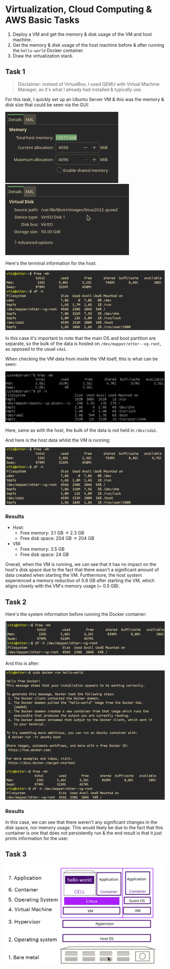 # Virtualization, Cloud Computing & AWS Basic Tasks


1. Deploy a VM and get the memory & disk usage of the VM and host machine.
2. Get the memory & disk usage of the host machine before & after running the `hello-world` Docker container.
3. Draw the virtualization stack. 


## Task 1
> Disclaimer: instead of VirtualBox, I used QEMU with  Virtual Machine Manager, as it's what I already had installed & typically use.

For this task, I quickly set up an Ubuntu Server VM & this was the memory & disk size that could be seen via the GUI:

![Image](./Task%20Screenshots/VM_Mem.png)
![Image](./Task%20Screenshots/VM_Storage.png)

Here's the terminal information for the host:

![Image](./Task%20Screenshots/VM_Host_Mem_Storage_Before.png)

In this case it's important to note that the main OS and boot partition are separate, so the bulk of the data is hosted on `/dev/mapper/otter--vg-root`, as opposed to the usual `sda1`.

When checking the VM data from inside the VM itself, this is what can be seen:

![Image](./Task%20Screenshots/VM_CLI_Mem_Storage.png)

Here, same as with the host, the bulk of the data is not held in `/dev/sda1`.

And here is the host data whilst the VM is running:

![Image](./Task%20Screenshots/VM_Host_Mem_Storage_After.png)

### Results
- Host:
	* Free memory: 3.1 GB -> 2.3 GB
	* Free disk space: 204 GB -> 204 GB
- VM:
 	* Free memory: 3.5 GB
	* Free disk space: 24 GB
	
Overall, when the VM is running, we can see that it has no impact on the host's disk space due to the fact that there wasn't a significant amount of data created when starting the VM. Furthermore, the host system experienced a memory reduction of 0.8 GB after starting the VM, which aligns closely with the VM's memory usage (~ 0.5 GB).

## Task 2

Here's the system information before running the Docker container:

![Image](./Task%20Screenshots/Docker_Before.png)

And this is after:

![Image](./Task%20Screenshots/Docker_After.png)

### Results
In this case, we can see that there weren't any significant changes in the disk space, nor memory usage. This would likely be due to the fact that this container is one that does not persistently run & the end result is that it just prints information for the user.

## Task 3
![Image](./Task%20Screenshots/Individual_Task.png)